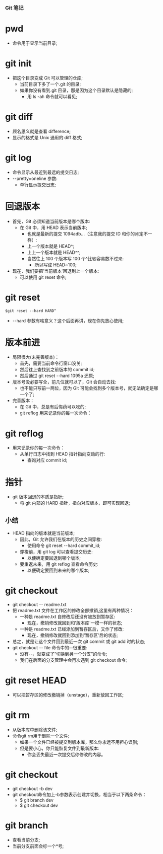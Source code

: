 ### Git 笔记

# pwd

- 命令用于显示当前目录;

# git init

- 把这个目录变成 Git 可以管理的仓库;
  - 当前目录下多了一个.git 的目录;
  - 如果你没有看到.git 目录，那是因为这个目录默认是隐藏的;
    - 用 ls -ah 命令就可以看见;

# git diff

- 顾名思义就是查看 difference;
- 显示的格式是 Unix 通用的 diff 格式;

# git log

- 命令显示从最近到最远的提交日志;
- --pretty=oneline 参数:
  - 单行显示提交日志;

# 回退版本

- 首先，Git 必须知道当前版本是哪个版本:
  - 在 Git 中，用 HEAD 表示当前版本;
    - 也就是最新的提交 1094adb...（注意我的提交 ID 和你的肯定不一样）:
    - 上一个版本就是 HEAD^;
    - 上上一个版本就是 HEAD^^;
    - 当然往上 100 个版本写 100 个^比较容易数不过来:
      - 所以写成 HEAD~100;
- 现在，我们要把'当前版本'回退到上一个版本:
  - 可以使用 git reset 命令;

# git reset

```
$git reset --hard HARD^
```

- --hard 参数有啥意义？这个后面再讲，现在你先放心使用;

# 版本前进

- 局限很大(未完善版本)：
  - 首先，需要当前命令行窗口没关;
  - 然后往上查找到之前版本的 commit id;
  - 然后通过 git reset --hard 1095a 还原;
- 版本号没必要写全，前几位就可以了，Git 会自动去找:
  - 也不能只写前一两位，因为 Git 可能会找到多个版本号，就无法确定是哪一个了;
- 完善版本：
  - 在 Git 中，总是有后悔药可以吃的;
  - git reflog 用来记录你的每一次命令：

# git reflog

- 用来记录你的每一次命令：
  - 从单行日志中找到 HEAD 指针指向变动的行:
    - 查询对应 commit id;

# 指针

- git 版本回退的本质是指针;
  - 将 git 内部的 HARD 指针，指向对应版本，即可实现回退;

## 小结

- HEAD 指向的版本就是当前版本;
  - 因此，Git 允许我们在版本的历史之间穿梭:
    - 使用命令 git reset --hard commit_id;
  - 穿梭前，用 git log 可以查看提交历史:
    - 以便确定要回退到哪个版本;
  - 要重返未来，用 git reflog 查看命令历史:
    - 以便确定要回到未来的哪个版本;

# git checkout

- git checkout -- readme.txt
- 把 readme.txt 文件在工作区的修改全部撤销,这里有两种情况：
  - 一种是 readme.txt 自修改后还没有被放到暂存区:
    - 现在，撤销修改就回到和'版本库'一模一样的状态;
  - 一种是 readme.txt 已经添加到暂存区后，又作了修改:
    - 现在，撤销修改就回到添加到'暂存区'后的状态;
- 总之，就是让这个文件回到最近一次 git commit 或 git add 时的状态;
- git checkout -- file 命令中的--很重要:
  - 没有--，就变成了“切换到另一个分支”的命令;
  - 我们在后面的分支管理中会再次遇到 git checkout 命令;

# git reset HEAD <file>

- 可以把暂存区的修改撤销掉（unstage），重新放回工作区;

# git rm

- 从版本库中删除该文件;
- 命令git rm用于删除一个文件;
  - 如果一个文件已经被提交到版本库，那么你永远不用担心误删;
  - 但是要小心，你只能恢复文件到最新版本:
    - 你会丢失最近一次提交后你修改的内容。

# git checkout

- git checkout -b dev
- git checkout命令加上-b参数表示创建并切换，相当于以下两条命令：
  - $ git branch dev
  - $ git checkout dev

# git branch

- 查看当前分支;
- 当前分支前面会标一个*号;
